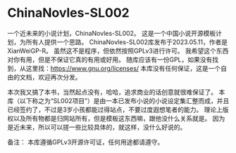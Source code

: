 # ChinaNovles-SL002
一个近未来的小说计划，ChinaNovles-SL002。
这是一个中国小说开源模板计划，为所有人提供一个思路。
ChinaNovles-SL002库发布于2023.05.11，作者是XianWeiGP-R。
虽然这不是程序，但依然按照GPLv3进行许可。
我希望这个东西对你有用，但是不保证它真的有用或好用。
随库应该有一份GPL，如果没有找到，从这里找：https://www.gnu.org/licenses/
本库没有任何保证，这是一个自由的文档，欢迎再次分发。

本次我又搞了本书，当然起点没有，哈哈，追求商业的话创意就很难保证了。
本库（以下称之为“SL002项目”）是由一本已发布小说的小说设定集汇整而成，并且已经签约了，不过是3岁小孩都能过得站点，不要过度遐想笔者的能力。
理论上版权以及所有物都是归网站所有，但是模板这东西嘛，跟他没什么关系就是。
因为是近未来，所以可以搓一些比较具体的，就这样，没什么好说的。

备注： 本库遵循GPLv3开源许可证，任何用途都请遵守。
